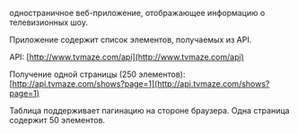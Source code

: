 одностраничное веб-приложение, отображающее
информацию о телевизионных шоу.

Приложение содержит список элементов, получаемых из API.

API: [http://www.tvmaze.com/api](http://www.tvmaze.com/api)

Получение одной страницы (250 элементов):
[http://api.tvmaze.com/shows?page=1](http://api.tvmaze.com/shows?page=1)


Таблица поддерживает пагинацию на стороне браузера. 
Одна страница содержит 50 элементов.
